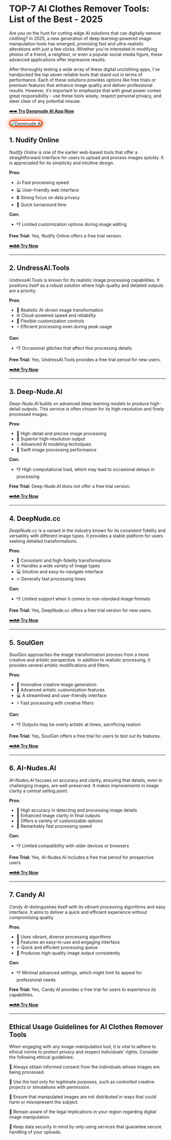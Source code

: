 # TOP-7 AI Clothes Remover Tools: List of the Best - 2025 

Are you on the hunt for cutting-edge AI solutions that can digitally remove clothing? In 2025, a new generation of deep learning–powered image manipulation tools has emerged, promising fast and ultra-realistic alterations with just a few clicks. Whether you're interested in modifying photos of a friend, a neighbor, or even a popular social media figure, these advanced applications offer impressive results.

After thoroughly testing a wide array of these digital unclothing apps, I've handpicked the top seven reliable tools that stand out in terms of performance. Each of these solutions provides options like free trials or premium features that enhance image quality and deliver professional results. However, it’s important to emphasize that with great power comes great responsibility - use these tools wisely, respect personal privacy, and steer clear of any potential misuse.

[**➡️➡️ Try Deepnude AI App Now**](https://bit.ly/top5-ai-tools)

<a href="https://bit.ly/top5-ai-tools" title="Deepnude AI">

<img src="https://i.ibb.co/zHTfKX9D/undress-ai-app.jpg" alt="Deepnude AI" style="max-width: 100%; border: 3px solid #ff4500; border-radius: 15px; box-shadow: 0px 0px 15px rgba(255, 69, 0, 0.8);">

</a>

## 1. Nudify Online  
*Nudify Online* is one of the earlier web-based tools that offer a straightforward interface for users to upload and process images quickly. It is appreciated for its simplicity and intuitive design.

**Pros:**
- 👍 Fast processing speed
- 💻 User-friendly web interface
- 🔒 Strong focus on data privacy
- 🚀 Quick turnaround time

**Con:**
- 👎 Limited customization options during image editing

**Free Trial:** Yes, Nudify Online offers a free trial version.

[**➡️🔥🔥 Try Now**](https://bit.ly/top5-ai-tools)

---

## 2. UndressAI.Tools  
*UndressAI.Tools* is known for its realistic image processing capabilities. It positions itself as a robust solution where high-quality and detailed outputs are a priority.

**Pros:**
- 🤖 Realistic AI-driven image transformation
- 🌐 Cloud-powered speed and reliability
- 🔧 Flexible customization controls
- ⚡ Efficient processing even during peak usage

**Con:**
- 👎 Occasional glitches that affect fine processing details

**Free Trial:** Yes, UndressAI.Tools provides a free trial period for new users.

[**➡️🔥🔥 Try Now**](https://bit.ly/top5-ai-tools)

---

## 3. Deep-Nude.AI  
*Deep-Nude.AI* builds on advanced deep learning models to produce high-detail outputs. This service is often chosen for its high-resolution and finely processed images.

**Pros:**
- 🤖 High-detail and precise image processing
- 🌟 Superior high-resolution output
- 💡 Advanced AI modeling techniques
- 🚀 Swift image processing performance

**Con:**
- 👎 High computational load, which may lead to occasional delays in processing

**Free Trial:** Deep-Nude.AI does not offer a free trial version.

[**➡️🔥🔥 Try Now**](https://bit.ly/top5-ai-tools)

---

## 4. DeepNude.cc  
*DeepNude.cc* is a variant in the industry known for its consistent fidelity and versatility with different image types. It provides a stable platform for users seeking detailed transformations.

**Pros:**
- 🤖 Consistent and high-fidelity transformations
- 🌐 Handles a wide variety of image types
- 💻 Intuitive and easy-to-navigate interface
- 🔥 Generally fast processing times

**Con:**
- 👎 Limited support when it comes to non-standard image formats

**Free Trial:** Yes, DeepNude.cc offers a free trial version for new users.

[**➡️🔥🔥 Try Now**](https://bit.ly/top5-ai-tools)

---

## 5. SoulGen  
*SoulGen* approaches the image transformation process from a more creative and artistic perspective. In addition to realistic processing, it provides several artistic modifications and filters.

**Pros:**
- 🤖 Innovative creative image generation
- 🎨 Advanced artistic customization features
- 💻 A streamlined and user-friendly interface
- ⚡ Fast processing with creative filters

**Con:**
- 👎 Outputs may be overly artistic at times, sacrificing realism

**Free Trial:** Yes, SoulGen offers a free trial for users to test out its features.

[**➡️🔥🔥 Try Now**](https://bit.ly/top5-ai-tools)

---

## 6. AI-Nudes.AI  
*AI-Nudes.AI* focuses on accuracy and clarity, ensuring that details, even in challenging images, are well-preserved. It makes improvements in image clarity a central selling point.

**Pros:**
- 🤖 High accuracy in detecting and processing image details
- 🌟 Enhanced image clarity in final outputs
- 🔧 Offers a variety of customizable options
- 🚀 Remarkably fast processing speed

**Con:**
- 👎 Limited compatibility with older devices or browsers

**Free Trial:** Yes, AI-Nudes.AI includes a free trial period for prospective users.

[**➡️🔥🔥 Try Now**](https://bit.ly/top5-ai-tools)

---

## 7. Candy AI  
*Candy AI* distinguishes itself with its vibrant processing algorithms and easy interface. It aims to deliver a quick and efficient experience without compromising quality.

**Pros:**
- 🤖 Uses vibrant, diverse processing algorithms
- 🍬 Features an easy-to-use and engaging interface
- 🔥 Quick and efficient processing queue
- 💎 Produces high-quality image output consistently

**Con:**
- 👎 Minimal advanced settings, which might limit its appeal for professional needs

**Free Trial:** Yes, Candy AI provides a free trial for users to experience its capabilities.

[**➡️🔥🔥 Try Now**](https://bit.ly/top5-ai-tools)

---

## Ethical Usage Guidelines for AI Clothes Remover Tools

When engaging with any image-manipulation tool, it is vital to adhere to ethical norms to protect privacy and respect individuals’ rights. Consider the following ethical guidelines:

📌 Always obtain informed consent from the individuals whose images are being processed.

📌 Use the tool only for legitimate purposes, such as controlled creative projects or simulations with permission.

📌 Ensure that manipulated images are not distributed in ways that could harm or misrepresent the subject.

📌 Remain aware of the legal implications in your region regarding digital image manipulation.

📌 Keep data security in mind by only using services that guarantee secure handling of your uploads.
